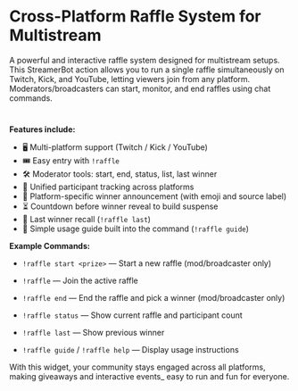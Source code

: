 # Cross-Platform Raffle System for Multistream

A powerful and interactive raffle system designed for multistream setups. 
This StreamerBot action allows you to run a single raffle simultaneously on Twitch, Kick, and YouTube, letting viewers join from any platform. 
Moderators/broadcasters can start, monitor, and end raffles using chat commands. 
#

**Features include:**

- 🖥 Multi-platform support (Twitch / Kick / YouTube)
- 🎟 Easy entry with `!raffle`
-  🛠 Moderator tools: start, end, status, list, last winner  
- 🔁 Unified participant tracking across platforms
- 🎯 Platform-specific winner announcement (with emoji and source label)  
- ⏳ Countdown before winner reveal to build suspense  
- 🧠 Last winner recall (`!raffle last`)  
- 🧾 Simple usage guide built into the command (`!raffle guide`)

**Example Commands:**

 - `!raffle start <prize>` — Start a new raffle (mod/broadcaster only)
   
 - `!raffle` — Join the active raffle
   
 - `!raffle end` — End the raffle and pick a winner (mod/broadcaster only)
   
 - `!raffle status` — Show current raffle and participant count
   
 - `!raffle last` — Show previous winner
  
 - `!raffle guide` / `!raffle help` — Display usage instructions 

With this widget, your community stays engaged across all platforms, making giveaways and interactive events_ easy to run and fun for everyone.

